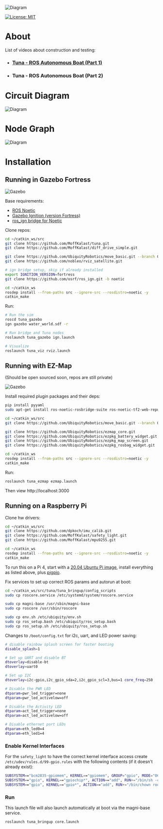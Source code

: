 ![Diagram](tuna_description/img/image.png)

[![License: MIT](https://img.shields.io/badge/License-MIT-yellow.svg)](https://opensource.org/licenses/MIT)

# About

List of videos about construction and testing:

- ### [Tuna - ROS Autonomous Boat (Part 1)](https://www.youtube.com/watch?v=CoFgflu3uPA)
- ### Tuna - ROS Autonomous Boat (Part 2)

# Circuit Diagram

![Diagram](tuna_description/img/TunaElectric.png)

# Node Graph

![Diagram](tuna_description/img/NodeGraph.png)

# Installation

## Running in Gazebo Fortress

![Gazebo](tuna_description/img/gazebo.png)

Base requirements:
- [ROS Noetic](http://wiki.ros.org/noetic/Installation/Ubuntu)
- [Gazebo Ignition (version Fortress)](https://gazebosim.org/docs/fortress/install_ubuntu)
- [ros_ign bridge for Noetic](https://github.com/gazebosim/ros_gz/tree/noetic#from-source)

Clone repos:

```bash
cd ~/catkin_ws/src
git clone https://github.com/MoffKalast/tuna.git
git clone https://github.com/MoffKalast/diff_drive_simple.git

git clone https://github.com/UbiquityRobotics/move_basic.git --branch 0.4.1
git clone https://github.com/nobleo/rviz_satellite.git

# ign bridge setup, skip if already installed
export IGNITION_VERSION=fortress
git clone https://github.com/osrf/ros_ign.git -b noetic

cd ~/catkin_ws
rosdep install --from-paths src --ignore-src --rosdistro=noetic -y
catkin_make
```

Run:
```bash
# Run the sim
roscd tuna_gazebo
ign gazebo water_world.sdf -r

# Run bridge and Tuna nodes
roslaunch tuna_gazebo ign.launch

# Visualize
roslaunch tuna_viz rviz.launch

```

## Running with EZ-Map

(Should be open sourced soon, repos are still private)

![Gazebo](tuna_description/img/ezmap.png)

Install required plugin packages and their deps:

```bash
pip install pyyaml
sudo apt-get install ros-noetic-rosbridge-suite ros-noetic-tf2-web-republisher python3-smbus ros-noetic-nmea-navsat-driver libudev-dev

cd ~/catkin_ws/src
git clone https://github.com/UbiquityRobotics/move_basic.git --branch 0.4.1

git clone https://github.com/UbiquityRobotics/ezmap_core.git
git clone https://github.com/UbiquityRobotics/ezpkg_battery_widget.git
git clone https://github.com/UbiquityRobotics/ezpkg_map_screen.git
git clone https://github.com/UbiquityRobotics/ezpkg_rosbag_widget.git

cd ~/catkin_ws
rosdep install --from-paths src --ignore-src --rosdistro=noetic -y
catkin_make
```

Run:
```bash
roslaunch tuna_ezmap ezmap.launch
```
Then view http://localhost:3000


## Running on a Raspberry Pi

Clone hw drivers:
```bash
cd ~/catkin_ws/src
git clone https://github.com/dpkoch/imu_calib.git
git clone https://github.com/MoffKalast/safety_light.git
git clone https://github.com/MoffKalast/mpu9255.git

cd ~/catkin_ws
rosdep install --from-paths src --ignore-src --rosdistro=noetic -y
catkin_make
```

To run this on a Pi 4, start with a [20.04 Ubuntu Pi image](https://learn.ubiquityrobotics.com/noetic_pi_image_downloads), install everything as listed above, plus [pigpio](https://abyz.me.uk/rpi/pigpio/download.html).

Fix services to set up correct ROS params and autorun at boot:

```bash
cd ~/catkin_ws/src/tuna/tuna_bringup/config_scripts
sudo cp roscore.service /etc/systemd/system/roscore.service

sudo cp magni-base /usr/sbin/magni-base
sudo cp roscore /usr/sbin/roscore

sudo cp env.sh /etc/ubiquity/env.sh
sudo cp ros_setup.bash /etc/ubiquity/ros_setup.bash
sudo cp ros_setup.sh /etc/ubiquity/ros_setup.sh
```

Changes to `/boot/config.txt` for i2c, uart, and LED power saving:

```bash
# disable rainbow splash screen for faster booting
disable_splash=1

# Set up UART and disable BT
dtoverlay=disable-bt
dtoverlay=uart0

# Set up I2C
dtoverlay=i2c-gpio,i2c_gpio_sda=2,i2c_gpio_scl=3,bus=1 core_freq=250

# Disable the PWR LED
dtparam=pwr_led_trigger=none
dtparam=pwr_led_activelow=off

# Disable the Activity LED
dtparam=act_led_trigger=none
dtparam=act_led_activelow=off

# Disable ethernet port LEDs
dtparam=eth_led0=4
dtparam=eth_led1=4
```

### Enable Kernel Interfaces

For the `safety_light` to have the correct kernel interface access create `/etc/udev/rules.d/99-gpio.rules` with the following contents (if it doesn't already exist):

```bash
SUBSYSTEM=="bcm2835-gpiomem", KERNEL=="gpiomem", GROUP="gpio", MODE="0660"
SUBSYSTEM=="gpio", KERNEL=="gpiochip*", ACTION=="add", RUN+="/bin/sh -c 'chown root:gpio /sys/class/gpio/export /sys/class/gpio/unexport ; chmod 220 /sys/class/gpio/export /sys/class/gpio/unexport'"
SUBSYSTEM=="gpio", KERNEL=="gpio*", ACTION=="add", RUN+="/bin/chown root:gpio /sys%p/active_low /sys%p/edge /sys%p/direction /sys%p/value", RUN+="/bin/chmod 660 /sys%p/active_low /sys%p/edge /sys%p/direction /sys%p/value"
```
### Run

This launch file will also launch automatically at boot via the magni-base service.

```bash
roslaunch tuna_bringup core.launch
```
